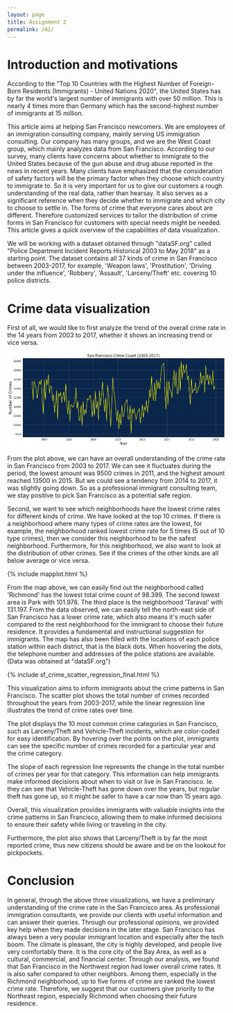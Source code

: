 ```yaml
---
layout: page
title: Assignment 2
permalink: /A2/
---
```


# Introduction and motivations

According to the "Top 10 Countries with the Highest Number of Foreign-Born Residents (Immigrants) - United Nations 2020", the United States has by far the world's largest number of immigrants with over 50 million. This is nearly 4 times more than Germany which has the second-highest number of immigrants at 15 million.  

This article aims at helping San Francisco newcomers. We are employees of an immigration consulting company, mainly serving US immigration consulting. Our company has many groups, and we are the West Coast group, which mainly analyzes data from San Francisco. According to our survey, many clients have concerns about whether to immigrate to the United States because of the gun abuse and drug abuse reported in the news in recent years. Many clients have emphasized that the consideration of safety factors will be the primary factor when they choose which country to immigrate to. So it is very important for us to give our customers a rough understanding of the real data, rather than hearsay. It also serves as a significant reference when they decide whether to immigrate and which city to choose to settle in. The forms of crime that everyone cares about are different. Therefore customized services to tailor the distribution of crime forms in San Francisco for customers with special needs might be needed. This article gives a quick overview of the capabilities of data visualization. 

We will be working with a dataset obtained through "dataSF.org" called "Police Department Incident Reports Historical 2003 to May 2018" as a starting point. The dataset contains all 37 kinds of crime in San Francisco between 2003-2017, for example, 'Weapon laws', 'Prostitution', 'Driving under the influence', 'Robbery', 'Assault', 'Larceny/Theft' etc. covering 10 police districts.  


# Crime data visualization

First of all, we would like to first analyze the trend of the overall crime rate in the 14 years from 2003 to 2017, whether it shows an increasing trend or vice versa.

![Book logo](/docs/assets/timeseries.png)

From the plot above, we can have an overall understanding of the crime rate in San Francisco from 2003 to 2017. We can see it fluctuates during the period, the lowest amount was 9500 crimes in 2011, and the highest amount reached 13500 in 2015. But we could see a tendency from 2014 to 2017, it was slightly going down. So as a professional immigrant consulting team, we stay positive to pick San Francisco as a potential safe region.


Second, we want to see which neighborhoods have the lowest crime rates for different kinds of crime. We have looked at the top 10 crimes. If there is a neighborhood where many types of crime rates are the lowest, for example, the neighborhood ranked lowest crime rate for 5 times (5 out of 10 type crimes), then we consider this neighborhood to be the safest neighborhood. Furthermore, for this neighborhood, we also want to look at the distribution of other crimes. See if the crimes of the other kinds are all below average or vice versa.

{% include mapplot.html %}

From the map above, we can easily find out the neighborhood called 'Richmond' has the lowest total crime count of 98.399. The second lowest area is Park with 101.978. The third place is the neighborhood 'Taraval' with 131.197. From the data observed, we can easily tell the north-east side of San Francisco has a lower crime rate, which also means it's much safer compared to the rest neighborhood for the immigrant to choose their future residence. It provides a fundamental and instructional suggestion for immigrants. The map has also been filled with the locations of each police station within each district, that is the black dots. When hoovering the dots, the telephone number and addresses of the police stations are available. (Data was obtained at "dataSF.org")


{% include sf_crime_scatter_regression_final.html %}


This visualization aims to inform immigrants about the crime patterns in San Francisco. The scatter plot shows the total number of crimes recorded throughout the years from 2003-2017, while the linear regression line illustrates the trend of crime rates over time.

The plot displays the 10 most common crime categories in San Francisco, such as Larceny/Theft and Vehicle-Theft incidents, which are color-coded for easy identification. By hovering over the points on the plot, immigrants can see the specific number of crimes recorded for a particular year and the crime category.

 The slope of each regression line represents the change in the total number of crimes per year for that category. This information can help immigrants make informed decisions about when to visit or live in San Francisco. Ie. they can see that Vehicle-Theft has gone down over the years, but regular theft has gone up, so it might be safer to have a car now than 15 years ago.

Overall, this visualization provides immigrants with valuable insights into the crime patterns in San Francisco, allowing them to make informed decisions to ensure their safety while living or traveling in the city.

Furthermore, the plot also shows that Larceny/Theft is by far the most reported crime, thus new citizens should be aware and be on the lookout for pickpockets. 



# Conclusion

In general, through the above three visualizations, we have a preliminary understanding of the crime rate in the San Francisco area. As professional immigration consultants, we provide our clients with useful information and can answer their queries. Through our professional opinions, we provided key help when they made decisions in the later stage. San Francisco has always been a very popular immigrant location and especially after the tech boom. The climate is pleasant, the city is highly developed, and people live very comfortably there. It is the core city of the Bay Area, as well as a cultural, commercial, and financial center. Through our analysis, we found that San Francisco in the Northwest region had lower overall crime rates. It is also safer compared to other neighbors. Among them, especially in the Richmond neighborhood, up to five forms of crime are ranked the lowest crime rate. Therefore, we suggest that our customers give priority to the Northeast region, especially Richmond when choosing their future residence.
